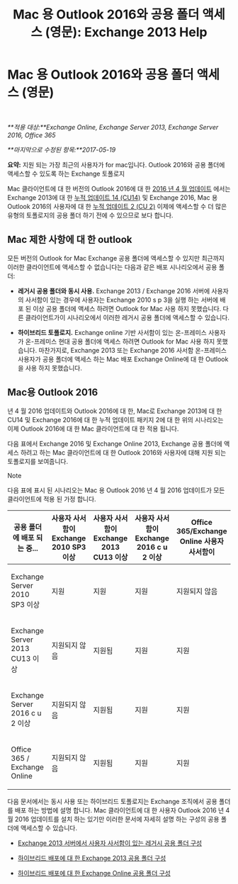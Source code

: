 ﻿---
title: 'Mac 용 Outlook 2016와 공용 폴더 액세스 (영문): Exchange 2013 Help'
TOCTitle: Mac 용 Outlook 2016와 공용 폴더 액세스 (영문)
ms:assetid: bc9b8226-bd8b-4edc-882b-4f19cfe118eb
ms:mtpsurl: https://technet.microsoft.com/ko-kr/library/Mt788631(v=EXCHG.150)
ms:contentKeyID: 74115369
ms.date: 05/22/2018
mtps_version: v=EXCHG.150
ms.translationtype: MT
---

# Mac 용 Outlook 2016와 공용 폴더 액세스 (영문)

 

_**적용 대상:**Exchange Online, Exchange Server 2013, Exchange Server 2016, Office 365_

_**마지막으로 수정된 항목:**2017-05-19_

**요약:** 지원 되는 가장 최근의 사용자가 for mac입니다. Outlook 2016와 공용 폴더에 액세스할 수 있도록 하는 Exchange 토폴로지

Mac 클라이언트에 대 한 버전의 Outlook 2016에 대 한 [2016 년 4 월 업데이트](https://go.microsoft.com/fwlink/?linkid=829202) 에서는 Exchange 2013에 대 한 [누적 업데이트 14 (CU14)](https://go.microsoft.com/fwlink/p/?linkid=849432) 및 Exchange 2016, Mac 용 Outlook 2016의 사용자에 대 한 [누적 업데이트 2 (CU 2)](https://go.microsoft.com/fwlink/p/?linkid=849793) 이제에 액세스할 수 더 많은 유형의 토폴로지의 공용 폴더 하기 전에 수 있으므로 보다 합니다.

## Mac 제한 사항에 대 한 outlook

모든 버전의 Outlook for Mac Exchange 공용 폴더에 액세스할 수 있지만 최근까지 이러한 클라이언트에 액세스할 수 없습니다는 다음과 같은 배포 시나리오에서 공용 폴더:

  - **레거시 공용 폴더와 동시 사용.** Exchange 2013 / Exchange 2016 서버에 사용자의 사서함이 있는 경우에 사용자는 Exchange 2010 s p 3을 실행 하는 서버에 배포 된 이상 공용 폴더에 액세스 하려면 Outlook for Mac 사용 하지 못했습니다. 다른 클라이언트가이 시나리오에서 이러한 레거시 공용 폴더에 액세스할 수 있습니다.

  - **하이브리드 토폴로지.** Exchange online 기반 사서함이 있는 온-프레미스 사용자가 온-프레미스 현대 공용 폴더에 액세스 하려면 Outlook for Mac 사용 하지 못했습니다. 마찬가지로, Exchange 2013 또는 Exchange 2016 사서함 온-프레미스 사용자가 공용 폴더에 액세스 하는 Mac 배포 Exchange Online에 대 한 Outlook을 사용 하지 못했습니다.

## Mac용 Outlook 2016

년 4 월 2016 업데이트와 Outlook 2016에 대 한, Mac로 Exchange 2013에 대 한 CU14 및 Exchange 2016에 대 한 누적 업데이트 패키지 2에 대 한 위의 시나리오는 이제 Outlook 2016에 대 한 Mac 클라이언트에 대 한 적용 됩니다.

다음 표에서 Exchange 2016 및 Exchange Online 2013, Exchange 공용 폴더에 액세스 하려고 하는 Mac 클라이언트에 대 한 Outlook 2016와 사용자에 대해 지원 되는 토폴로지를 보여줍니다.


> [!NOTE]
> 다음 표에 표시 된 시나리오는 Mac 용 Outlook 2016 년 4 월 2016 업데이트가 모든 클라이언트에 적용 된 가정 합니다.




<table>
<colgroup>
<col style="width: 20%" />
<col style="width: 20%" />
<col style="width: 20%" />
<col style="width: 20%" />
<col style="width: 20%" />
</colgroup>
<thead>
<tr class="header">
<th>공용 폴더에 배포 되는 중...</th>
<th>사용자 사서함이 Exchange 2010 SP3 이상</th>
<th>사용자 사서함이 Exchange 2013 CU13 이상</th>
<th>사용자 사서함이 Exchange 2016 c u 2 이상</th>
<th>Office 365/Exchange Online 사용자 사서함이</th>
</tr>
</thead>
<tbody>
<tr class="odd">
<td><p>Exchange Server 2010 SP3 이상</p></td>
<td><p>지원</p></td>
<td><p>지원</p></td>
<td><p>지원</p></td>
<td><p>지원되지 않음</p></td>
</tr>
<tr class="even">
<td><p>Exchange Server 2013 CU13 이상</p></td>
<td><p>지원되지 않음</p></td>
<td><p>지원됨</p></td>
<td><p>지원</p></td>
<td><p>지원</p></td>
</tr>
<tr class="odd">
<td><p>Exchange Server 2016 c u 2 이상</p></td>
<td><p>지원되지 않음</p></td>
<td><p>지원됨</p></td>
<td><p>지원</p></td>
<td><p>지원</p></td>
</tr>
<tr class="even">
<td><p>Office 365 / Exchange Online</p></td>
<td><p>지원되지 않음</p></td>
<td><p>지원됨</p></td>
<td><p>지원</p></td>
<td><p>지원</p></td>
</tr>
</tbody>
</table>


다음 문서에서는 동시 사용 또는 하이브리드 토폴로지는 Exchange 조직에서 공용 폴더를 배포 하는 방법에 설명 합니다. Mac 클라이언트에 대 한 사용자 Outlook 2016 년 4 월 2016 업데이트를 설치 하는 있기만 이러한 문서에 자세히 설명 하는 구성의 공용 폴더에 액세스할 수 있습니다.

  - [Exchange 2013 서버에서 사용자 사서함이 있는 레거시 공용 폴더 구성](configure-legacy-public-folders-where-user-mailboxes-are-on-exchange-2013-servers-exchange-2013-help.md)

  - [하이브리드 배포에 대 한 Exchange 2013 공용 폴더 구성](configure-exchange-2013-public-folders-for-a-hybrid-deployment-exchange-2013-help.md)

  - [하이브리드 배포에 대 한 Exchange Online 공용 폴더 구성](configure-exchange-online-public-folders-for-a-hybrid-deployment-exchange-2013-help.md)

